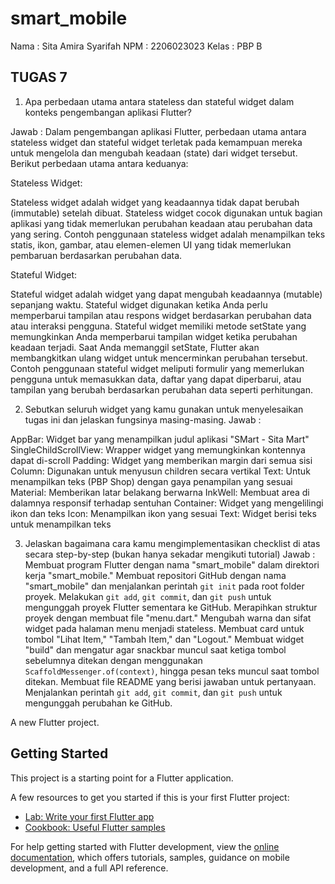 # smart_mobile

Nama    : Sita Amira Syarifah
NPM     : 2206023023
Kelas   : PBP B

## TUGAS 7

1. Apa perbedaan utama antara stateless dan stateful widget dalam konteks pengembangan aplikasi Flutter?

Jawab : 
Dalam pengembangan aplikasi Flutter, perbedaan utama antara stateless widget dan stateful widget terletak pada kemampuan mereka untuk mengelola dan mengubah keadaan (state) dari widget tersebut. Berikut perbedaan utama antara keduanya:

Stateless Widget:

Stateless widget adalah widget yang keadaannya tidak dapat berubah (immutable) setelah dibuat.
Stateless widget cocok digunakan untuk bagian aplikasi yang tidak memerlukan perubahan keadaan atau perubahan data yang sering.
Contoh penggunaan stateless widget adalah menampilkan teks statis, ikon, gambar, atau elemen-elemen UI yang tidak memerlukan pembaruan berdasarkan perubahan data.

Stateful Widget:

Stateful widget adalah widget yang dapat mengubah keadaannya (mutable) sepanjang waktu.
Stateful widget digunakan ketika Anda perlu memperbarui tampilan atau respons widget berdasarkan perubahan data atau interaksi pengguna.
Stateful widget memiliki metode setState yang memungkinkan Anda memperbarui tampilan widget ketika perubahan keadaan terjadi. Saat Anda memanggil setState, Flutter akan membangkitkan ulang widget untuk mencerminkan perubahan tersebut.
Contoh penggunaan stateful widget meliputi formulir yang memerlukan pengguna untuk memasukkan data, daftar yang dapat diperbarui, atau tampilan yang berubah berdasarkan perubahan data seperti perhitungan.

2. Sebutkan seluruh widget yang kamu gunakan untuk menyelesaikan tugas ini dan jelaskan fungsinya masing-masing.
Jawab :

AppBar: Widget bar yang menampilkan judul aplikasi "SMart - Sita Mart"
SingleChildScrollView: Wrapper widget yang memungkinkan kontennya dapat di-scroll
Padding: Widget yang memberikan margin dari semua sisi
Column: Digunakan untuk menyusun children secara vertikal
Text: Untuk menampilkan teks (PBP Shop) dengan gaya penampilan yang sesuai
Material: Memberikan latar belakang berwarna
InkWell: Membuat area di dalamnya responsif terhadap sentuhan
Container: Widget yang mengelilingi ikon dan teks
Icon: Menampilkan ikon yang sesuai
Text: Widget berisi teks untuk menampilkan teks

3. Jelaskan bagaimana cara kamu mengimplementasikan checklist di atas secara step-by-step (bukan hanya sekadar mengikuti tutorial)
Jawab :
Membuat program Flutter dengan nama "smart_mobile" dalam direktori kerja "smart_mobile."
Membuat repositori GitHub dengan nama "smart_mobile" dan menjalankan perintah `git init` pada root folder proyek.
Melakukan `git add`, `git commit`, dan `git push` untuk mengunggah proyek Flutter sementara ke GitHub.
Merapihkan struktur proyek dengan membuat file "menu.dart."
Mengubah warna dan sifat widget pada halaman menu menjadi stateless.
Membuat card untuk tombol "Lihat Item," "Tambah Item," dan "Logout."
Membuat widget "build" dan mengatur agar snackbar muncul saat ketiga tombol sebelumnya ditekan dengan menggunakan `ScaffoldMessenger.of(context)`, hingga pesan teks muncul saat tombol ditekan.
Membuat file README yang berisi jawaban untuk pertanyaan.
Menjalankan perintah `git add`, `git commit`, dan `git push` untuk mengunggah perubahan ke GitHub.


A new Flutter project.

## Getting Started

This project is a starting point for a Flutter application.

A few resources to get you started if this is your first Flutter project:

- [Lab: Write your first Flutter app](https://docs.flutter.dev/get-started/codelab)
- [Cookbook: Useful Flutter samples](https://docs.flutter.dev/cookbook)

For help getting started with Flutter development, view the
[online documentation](https://docs.flutter.dev/), which offers tutorials,
samples, guidance on mobile development, and a full API reference.
